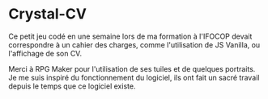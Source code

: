 # Crystal-CV

Ce petit jeu codé en une semaine lors de ma formation à l'IFOCOP devait correspondre à un cahier des charges, comme l'utilisation de JS Vanilla, ou l'affichage de son CV.


Merci à RPG Maker pour l'utilisation de ses tuiles et de quelques portraits. Je me suis inspiré du fonctionnement du logiciel, ils ont fait un sacré travail depuis le temps que ce logiciel existe.